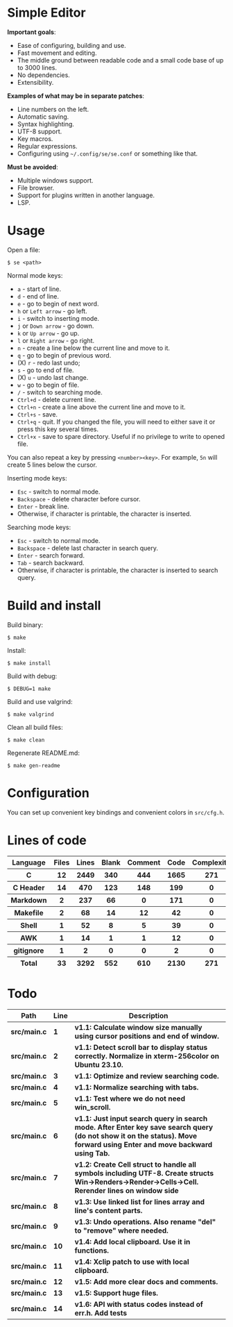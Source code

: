 # Simple Editor

**Important goals**:

- Ease of configuring, building and use.
- Fast movement and editing.
- The middle ground between readable code and a small code base of up to 3000 lines.
- No dependencies.
- Extensibility.

**Examples of what may be in separate patches**:

- Line numbers on the left.
- Automatic saving.
- Syntax highlighting.
- UTF-8 support.
- Key macros.
- Regular expressions.
- Configuring using `~/.config/se/se.conf` or something like that.

**Must be avoided**:

- Multiple windows support.
- File browser.
- Support for plugins written in another language.
- LSP.

# Usage

Open a file:

```
$ se <path>
```

Normal mode keys:

- `a` - start of line.
- `d` - end of line.
- `e` - go to begin of next word.
- `h` or `Left arrow` - go left.
- `i` - switch to inserting mode.
- `j` or `Down arrow` - go down.
- `k` or `Up arrow` - go up.
- `l` or `Right arrow` - go right.
- `n` - create a line below the current line and move to it.
- `q` - go to begin of previous word.
- (X) `r` - redo last undo;
- `s` - go to end of file.
- (X) `u` - undo last change.
- `w` - go to begin of file.
- `/` - switch to searching mode.
- `Ctrl+d` - delete current line.
- `Ctrl+n` - create a line above the current line and move to it.
- `Ctrl+s` - save.
- `Ctrl+q` - quit. If you changed the file, you will need to either save it or press this key several times.
- `Ctrl+x` - save to spare directory. Useful if no privilege to write to opened file.

You can also repeat a key by pressing `<number><key>`. For example, `5n` will create 5 lines below the cursor.

Inserting mode keys:

- `Esc` - switch to normal mode.
- `Backspace` - delete character before cursor.
- `Enter` - break line.
- Otherwise, if character is printable, the character is inserted.

Searching mode keys:

- `Esc` - switch to normal mode.
- `Backspace` - delete last character in search query.
- `Enter` - search forward.
- `Tab` - search backward.
- Otherwise, if character is printable, the character is inserted to search query.

# Build and install

Build binary:

```
$ make
```

Install:

```
$ make install
```

Build with debug:

```
$ DEBUG=1 make
```

Build and use valgrind:

```
$ make valgrind
```

Clean all build files:

```
$ make clean
```

Regenerate README.md:

```
$ make gen-readme
```

# Configuration

You can set up convenient key bindings and convenient colors in `src/cfg.h`.


# Lines of code

<table id="scc-table">
	<thead><tr>
		<th>Language</th>
		<th>Files</th>
		<th>Lines</th>
		<th>Blank</th>
		<th>Comment</th>
		<th>Code</th>
		<th>Complexity</th>
		<th>Bytes</th>
	</tr></thead>
	<tbody><tr>
		<th>C</th>
		<th>12</th>
		<th>2449</th>
		<th>340</th>
		<th>444</th>
		<th>1665</th>
		<th>271</th>
		<th>59294</th>
	</tr><tr>
		<th>C Header</th>
		<th>14</th>
		<th>470</th>
		<th>123</th>
		<th>148</th>
		<th>199</th>
		<th>0</th>
		<th>11642</th>
	</tr><tr>
		<th>Markdown</th>
		<th>2</th>
		<th>237</th>
		<th>66</th>
		<th>0</th>
		<th>171</th>
		<th>0</th>
		<th>4802</th>
	</tr><tr>
		<th>Makefile</th>
		<th>2</th>
		<th>68</th>
		<th>14</th>
		<th>12</th>
		<th>42</th>
		<th>0</th>
		<th>1405</th>
	</tr><tr>
		<th>Shell</th>
		<th>1</th>
		<th>52</th>
		<th>8</th>
		<th>5</th>
		<th>39</th>
		<th>0</th>
		<th>1008</th>
	</tr><tr>
		<th>AWK</th>
		<th>1</th>
		<th>14</th>
		<th>1</th>
		<th>1</th>
		<th>12</th>
		<th>0</th>
		<th>220</th>
	</tr><tr>
		<th>gitignore</th>
		<th>1</th>
		<th>2</th>
		<th>0</th>
		<th>0</th>
		<th>2</th>
		<th>0</th>
		<th>11</th>
	</tr></tbody>
	<tfoot><tr>
		<th>Total</th>
		<th>33</th>
		<th>3292</th>
		<th>552</th>
		<th>610</th>
		<th>2130</th>
		<th>271</th>
    	<th>78382</th>
	</tr></tfoot>
	</table>

# Todo

|Path|Line|Description|
|-|-|-|
|**src/main.c**|**1**|**v1.1: Calculate window size manually using cursor positions and end of window.**|
|**src/main.c**|**2**|**v1.1: Detect scroll bar to display status correctly. Normalize in xterm-256color on Ubuntu 23.10.**|
|**src/main.c**|**3**|**v1.1: Optimize and review searching code.**|
|**src/main.c**|**4**|**v1.1: Normalize searching with tabs.**|
|**src/main.c**|**5**|**v1.1: Test where we do not need win_scroll.**|
|**src/main.c**|**6**|**v1.1: Just input search query in search mode. After Enter key save search query (do not show it on the status). Move forward using Enter and move backward using Tab.**|
|**src/main.c**|**7**|**v1.2: Create Cell struct to handle all symbols including UTF-8. Create structs Win->Renders->Render->Cells->Cell. Rerender lines on window side**|
|**src/main.c**|**8**|**v1.3: Use linked list for lines array and line's content parts.**|
|**src/main.c**|**9**|**v1.3: Undo operations. Also rename "del" to "remove" where needed.**|
|**src/main.c**|**10**|**v1.4: Add local clipboard. Use it in functions.**|
|**src/main.c**|**11**|**v1.4: Xclip patch to use with local clipboard.**|
|**src/main.c**|**12**|**v1.5: Add more clear docs and comments.**|
|**src/main.c**|**13**|**v1.5: Support huge files.**|
|**src/main.c**|**14**|**v1.6: API with status codes instead of err.h. Add tests**|
